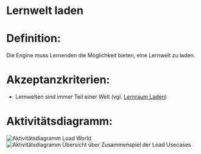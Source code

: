 # Lernwelt laden


# Definition:

Die Engine muss Lernenden die Möglichkeit bieten, eine Lernwelt zu laden.

# Akzeptanzkriterien:

- Lernwelten sind immer Teil einer Welt (vgl. [Lernraum Laden](ELG0004.md))

# Aktivitätsdiagramm:

![Aktivitätsdiagramm Load World](imageEngineLoadWorld.png)
![Aktivitätsdiagramm Übersicht über Zusammenspiel der Load Usecases](imageEngineLoadWorldOverview.png)